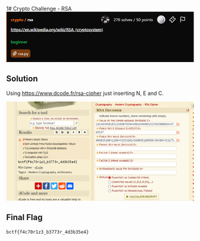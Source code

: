 1# Crypto Challenge - RSA
![Challenge](https://github.com/x03ee/BuckeyeCTF-2024/blob/main/crypto/rsa/challenge.PNG)

## Solution
Using https://www.dcode.fr/rsa-cipher just inserting N, E and C.

![Extracted PNG Flag](https://github.com/x03ee/BuckeyeCTF-2024/blob/main/crypto/rsa/flag.PNG)

## Final Flag
```
bctf{f4c70r1z3_b3773r_4d3b35e4}
```
